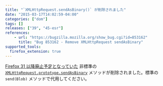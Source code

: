 ```yaml
---
title: "`XMLHttpRequest.sendAsBinary()` が削除されました"
date: "2015-03-17T14:02:59-04:00"
categories: ["dom"]
tags: []
releases: ["39", "45-esr"]
references:
    - url: "https://bugzilla.mozilla.org/show_bug.cgi?id=853162"
      title: "Bug 853162 - Remove XMLHttpRequest sendAsBinary"
supported_tools:
  firefox_extension: true
---
```

[Firefox 31 以降廃止予定となっていた](https://www.fxsitecompat.dev/ja/docs/2014/xmlhttprequest-sendasbinary-has-been-deprecated/) 非標準の [`XMLHttpRequest.prototype.sendAsBinary`](https://developer.mozilla.org/docs/Web/API/XMLHttpRequest#sendAsBinary) メソッドが削除されました。標準の `send(Blob)` メソッドで代用してください。
